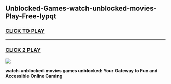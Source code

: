
## Unblocked-Games-watch-unblocked-movies-Play-Free-lypqt
<h3>
<a href="https://premium76.site?title=watch-unblocked-movies&ref=10A">CLICK TO PLAY</a></h3>
<hr>

<h3>
<a href="https://premium76.site?title=watch-unblocked-movies&ref=10A">CLICK 2 PLAY</a>
  
</h3>

<a href="https://premium76.site?title=watch-unblocked-movies&ref=10A"><img src="https://clearcache.store/games.png"></a>


**watch-unblocked-movies games unblocked: Your Gateway to Fun and Accessible Online Gaming**
